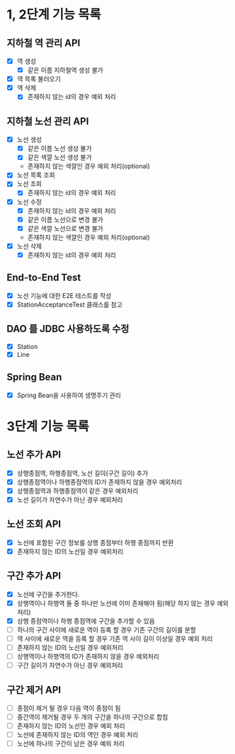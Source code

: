 # 1, 2단계 기능 목록

## 지하철 역 관리 API

- [x] 역 생성
  - [x] 같은 이름 지하철역 생성 불가
- [x] 역 목록 불러오기
- [x] 역 삭제
  - [x] 존재하지 않는 id의 경우 예외 처리

## 지하철 노선 관리 API

- [x] 노선 생성
  - [x] 같은 이름 노선 생성 불가
  - [x] 같은 색깔 노선 생성 불가
  - 존재하지 않는 색깔인 경우 예외 처리(optional)
- [x] 노선 목록 조회
- [x] 노선 조회
  - [x] 존재하지 않는 id의 경우 예외 처리
- [x] 노선 수정
  - [x] 존재하지 않는 id의 경우 예외 처리
  - [x] 같은 이름 노선으로 변경 불가
  - [x] 같은 색깔 노선으로 변경 불가
  - 존재하지 않는 색깔인 경우 예외 처리(optional)
- [x] 노선 삭제
  - [x] 존재하지 않는 id의 경우 예외 처리

## End-to-End Test

- [x] 노선 기능에 대한 E2E 테스트를 작성
- [x] StationAcceptanceTest 클래스를 참고

## DAO 를 JDBC 사용하도록 수정
- [x] Station
- [x] Line

## Spring Bean
- [x] Spring Bean을 사용하여 생명주기 관리

# 3단계 기능 목록

## 노선 추가 API
- [x] 상행종점역, 하행종점역, 노선 길이(구간 길이) 추가
- [x] 상행종점역이나 하행종점역의 ID가 존재하지 않을 경우 예외처리
- [x] 상행종점역과 하행종점역이 같은 경우 예외처리
- [x] 노선 길이가 자연수가 아닌 경우 예외처리

## 노선 조회 API
- [x] 노선에 포함된 구간 정보를 상행 종점부터 하행 종점까지 반환
- [x] 존재하지 않는 ID의 노선일 경우 예외처리

## 구간 추가 API
- [x] 노선에 구간을 추가한다.
- [x] 상행역이나 하행역 둘 중 하나만 노선에 이미 존재해야 됨(해당 하지 않는 경우 예외처리)
- [x] 상행 종점역이나 하행 종점역에 구간을 추가할 수 있음
- [ ] 하나의 구간 사이에 새로운 역이 등록 할 경우 기존 구간의 길이를 분할
- [ ] 역 사이에 새로운 역을 등록 할 경우 기존 역 사이 길이 이상일 경우 예외 처리
- [ ] 존재하지 않는 ID의 노선일 경우 예외처리
- [ ] 상행역이나 하행역의 ID가 존재하지 않을 경우 예외처리
- [ ] 구간 길이가 자연수가 아닌 경우 예외처리

## 구간 제거 API
- [ ] 종점이 제거 될 경우 다음 역이 종점이 됨
- [ ] 중간역이 제거될 경우 두 개의 구간을 하나의 구간으로 합침
- [ ] 존재하지 않는 ID의 노선인 경우 예외 처리
- [ ] 노선에 존재하지 않는 ID의 역인 경우 예외 처리
- [ ] 노선에 하나의 구간이 남은 경우 예외 처리